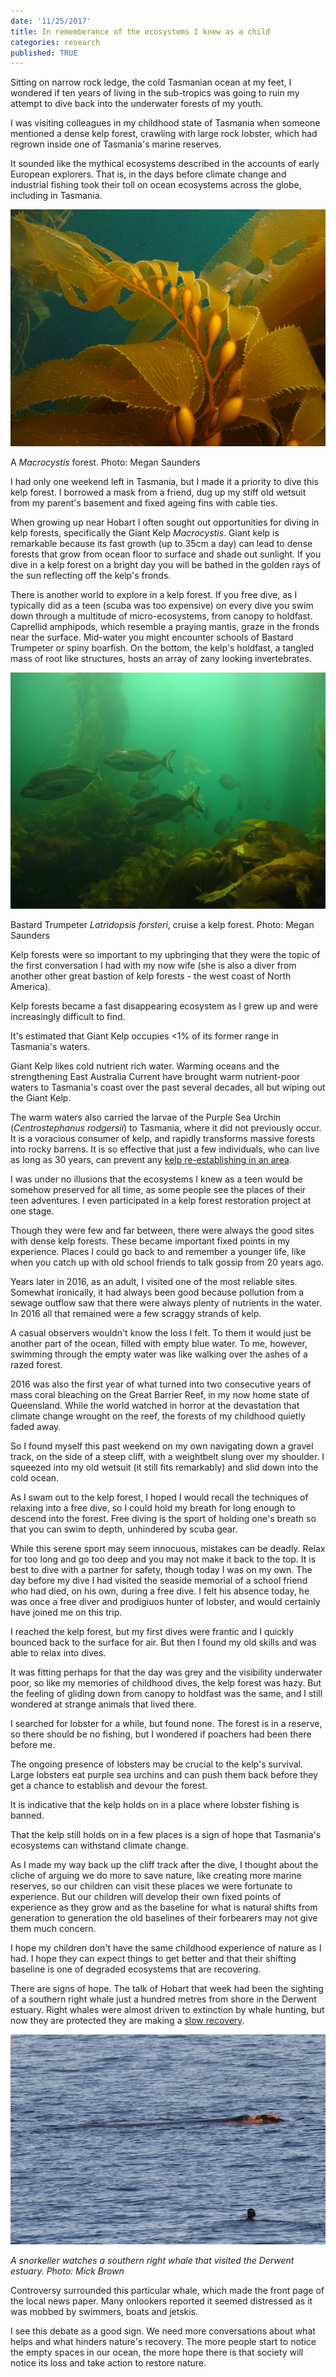 ```yaml
---
date: '11/25/2017'
title: In rememberance of the ecosystems I knew as a child
categories: research
published: TRUE
---
```


Sitting on narrow rock ledge, the cold Tasmanian ocean at my feet, I wondered if ten years of living in the sub-tropics was going to ruin my attempt to dive back into the underwater forests of my youth.

I was visiting colleagues in my childhood state of Tasmania when someone mentioned a dense kelp forest, crawling with large rock lobster, which had regrown inside one of Tasmania's marine reserves.

It sounded like the mythical ecosystems described in the accounts of early European explorers. That is, in the days before climate change and industrial fishing took their toll on ocean ecosystems across the globe, including in Tasmania.

![](macrocystis.JPG)

A *Macrocystis* forest. Photo: Megan Saunders

I had only one weekend left in Tasmania, but I made it a priority to dive this kelp forest. I borrowed a mask from a friend, dug up my stiff old wetsuit from my parent's basement and fixed ageing fins with cable ties.

When growing up near Hobart I often sought out opportunities for diving in kelp forests, specifically the Giant Kelp *Macrocystis*. Giant kelp is remarkable because its fast growth (up to 35cm a day) can lead to dense forests that grow from ocean floor to surface and shade out sunlight. If you dive in a kelp forest on a bright day you will be bathed in the golden rays of the sun reflecting off the kelp's fronds.

There is another world to explore in a kelp forest. If you free dive, as I typically did as a teen (scuba was too expensive) on every dive you swim down through a multitude of micro-ecosystems, from canopy to holdfast. Caprellid amphipods, which resemble a praying mantis, graze in the fronds near the surface. Mid-water you might encounter schools of Bastard Trumpeter or spiny boarfish. On the bottom, the kelp's holdfast, a tangled mass of root like structures, hosts an array of zany looking invertebrates.

![](bastard-trumpeter.JPG)

Bastard Trumpeter *Latridopsis forsteri*, cruise a kelp forest. Photo: Megan Saunders

Kelp forests were so important to my upbringing that they were the topic of the first conversation I had with my now wife (she is also a diver from another other great bastion of kelp forests - the west coast of North America).

Kelp forests became a fast disappearing ecosystem as I grew up and were increasingly difficult to find.

It's estimated that Giant Kelp occupies <1% of its former range in Tasmania's waters.

Giant Kelp likes cold nutrient rich water. Warming oceans and the strengthening East Australia Current have brought warm nutrient-poor waters to Tasmania's coast over the past several decades, all but wiping out the Giant Kelp.

The warm waters also carried the larvae of the Purple Sea Urchin (*Centrostephanus rodgersii*) to Tasmania, where it did not previously occur. It is a voracious consumer of kelp, and rapidly transforms massive forests into rocky barrens. It is so effective that just a few individuals, who can live as long as 30 years, can prevent any [kelp re-establishing in an area](http://www.pnas.org/content/106/52/22341.short).

I was under no illusions that the ecosystems I knew as a teen would be somehow preserved for all time, as some people see the places of their teen adventures. I even participated in a kelp forest restoration project at one stage.

Though they were few and far between, there were always the good sites with dense kelp forests. These became important fixed points in my experience. Places I could go back to and remember a younger life, like when you catch up with old school friends to talk gossip from 20 years ago.

Years later in 2016, as an adult, I visited one of the most reliable sites. Somewhat ironically, it had always been good because pollution from a sewage outflow saw that there were always plenty of nutrients in the water. In 2016 all that remained were a few scraggy strands of kelp.

A casual observers wouldn't know the loss I felt. To them it would just be another part of the ocean, filled with empty blue water. To me, however, swimming through the empty water was like walking over the ashes of a razed forest.

2016 was also the first year of what turned into two consecutive years of mass coral bleaching on the Great Barrier Reef, in my now home state of Queensland. While the world watched in horror at the devastation that climate change wrought on the reef, the forests of my childhood quietly faded away.

So I found myself this past weekend on my own navigating down a gravel track, on the side of a steep cliff, with a weightbelt slung over my shoulder. I squeezed into my old wetsuit (it still fits remarkably) and slid down into the cold ocean.

As I swam out to the kelp forest, I hoped I would recall the techniques of relaxing into a free dive, so I could hold my breath for long enough to descend into the forest. Free diving is the sport of holding one's breath so that you can swim to depth, unhindered by scuba gear.

While this serene sport may seem innocuous, mistakes can be deadly. Relax for too long and go too deep and you may not make it back to the top. It is best to dive with a partner for safety, though today I was on my own. The day before my dive I had visited the seaside memorial of a school friend who had died, on his own, during a free dive. I felt his absence today, he was once a free diver and prodigiuos hunter of lobster, and would certainly have joined me on this trip.

I reached the kelp forest, but my first dives were frantic and I quickly bounced back to the surface for air. But then I found my old skills and was able to relax into dives.

It was fitting perhaps for that the day was grey and the visibility underwater poor, so like my memories of childhood dives, the kelp forest was hazy. But the feeling of gliding down from canopy to holdfast was the same, and I still wondered at strange animals that lived there.

I searched for lobster for a while, but found none. The forest is in a reserve, so there should be no fishing, but I wondered if poachers had been there before me.

The ongoing presence of lobsters may be crucial to the kelp's survival. Large lobsters eat purple sea urchins and can push them back before they get a chance to establish and devour the forest.

It is indicative that the kelp holds on in a place where lobster fishing is banned.

That the kelp still holds on in a few places is a sign of hope that Tasmania's ecosystems can withstand climate change.

As I made my way back up the cliff track after the dive, I thought about the cliche of arguing we do more to save nature, like creating more marine reserves, so our children can visit these places we were fortunate to experience. But our children will develop their own fixed points of experience as they grow and as the baseline for what is natural shifts from generation to generation the old baselines of their forbearers may not give them much concern.

I hope my children don't have the same childhood experience of nature as I had. I hope they can expect things to get better and that their shifting baseline is one of degraded ecosystems that are recovering.

There are signs of hope. The talk of Hobart that week had been the sighting of a southern right whale just a hundred metres from shore in the Derwent estuary. Right whales were almost driven to extinction by whale hunting, but now they are protected they are making a [slow recovery](http://onlinelibrary.wiley.com/doi/10.1111/faf.12241/full).

![](southern-right-whale.jpg)

*A snorkeller watches a southern right whale that visited the Derwent estuary. Photo: Mick Brown*

Controversy surrounded this particular whale, which made the front page of the local news paper. Many onlookers reported it seemed distressed as it was mobbed by swimmers, boats and jetskis.

I see this debate as a good sign. We need more conversations about what helps and what hinders nature's recovery. The more people start to notice the empty spaces in our ocean, the more hope there is that society will notice its loss and take action to restore nature.
